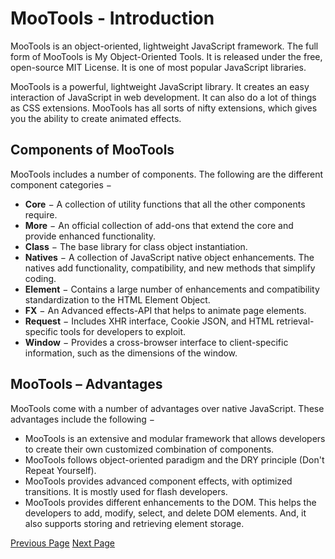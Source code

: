 # MooTools - Introduction
MooTools is an object-oriented, lightweight JavaScript framework. The full form of MooTools is My Object-Oriented Tools. It is released under the free, open-source MIT License. It is one of most popular JavaScript libraries.

MooTools is a powerful, lightweight JavaScript library. It creates an easy interaction of JavaScript in web development. It can also do a lot of things as CSS extensions. MooTools has all sorts of nifty extensions, which gives you the ability to create animated effects.

## Components of MooTools
MooTools includes a number of components. The following are the different component categories −

   * **Core** − A collection of utility functions that all the other components require.
   * **More** − An official collection of add-ons that extend the core and provide enhanced functionality.
   * **Class** − The base library for class object instantiation.
   * **Natives** − A collection of JavaScript native object enhancements. The natives add functionality, compatibility, and new methods that simplify coding.
   * **Element** − Contains a large number of enhancements and compatibility standardization to the HTML Element Object.
   * **FX** − An Advanced effects-API that helps to animate page elements.
   * **Request** − Includes XHR interface, Cookie JSON, and HTML retrieval-specific tools for developers to exploit.
   * **Window** − Provides a cross-browser interface to client-specific information, such as the dimensions of the window.

## MooTools – Advantages
MooTools come with a number of advantages over native JavaScript. These advantages include the following −

   * MooTools is an extensive and modular framework that allows developers to create their own customized combination of components.
   * MooTools follows object-oriented paradigm and the DRY principle (Don't Repeat Yourself).
   * MooTools provides advanced component effects, with optimized transitions. It is mostly used for flash developers.
   * MooTools provides different enhancements to the DOM. This helps the developers to add, modify, select, and delete DOM elements. And, it also supports storing and retrieving element storage.


[Previous Page](../mootools/index.md) [Next Page](../mootools/mootools_installation.md) 
